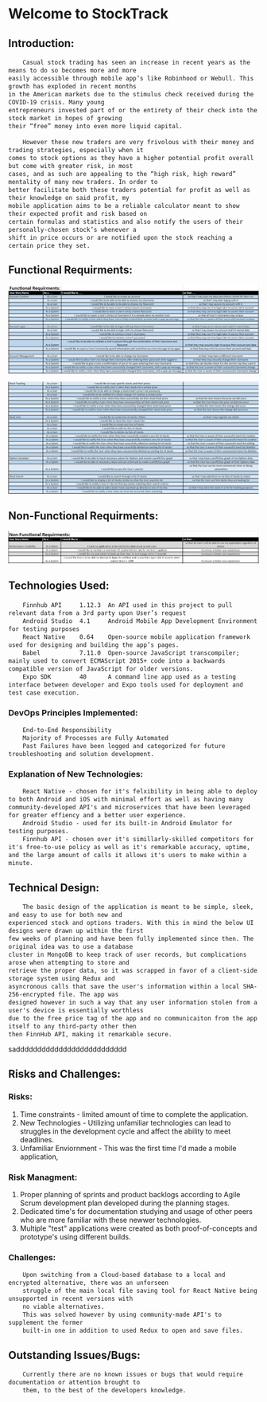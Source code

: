 # Welcome to StockTrack

## Introduction:

        Casual stock trading has seen an increase in recent years as the means to do so becomes more and more 
    easily accessible through mobile app’s like Robinhood or Webull. This growth has exploded in recent months 
    in the American markets due to the stimulus check received during the COVID-19 crisis. Many young 
    entrepreneurs invested part of or the entirety of their check into the stock market in hopes of growing 
    their “free” money into even more liquid capital. 
  
        However these new traders are very frivolous with their money and trading strategies, especially when it 
    comes to stock options as they have a higher potential profit overall but come with greater risk, in most 
    cases, and as such are appealing to the “high risk, high reward” mentality of many new traders. In order to 
    better facilitate both these traders potential for profit as well as their knowledge on said profit, my 
    mobile application aims to be a reliable calculator meant to show their expected profit and risk based on 
    certain formulas and statistics and also notify the users of their personally-chosen stock’s whenever a 
    shift in price occurs or are notified upon the stock reaching a certain price they set. 


## Functional Requirments:			
![Image 1 of Functional Requirments](https://github.com/JonParrish/stockTrack-Capstone/blob/secondary/Images%20for%20GIT%20Pages/functional%202.PNG?raw=true "Functional Requirments 1")

![Image 2 of Functional Requirments](https://github.com/JonParrish/stockTrack-Capstone/blob/secondary/Images%20for%20GIT%20Pages/functional%203.PNG?raw=true "Functional Requirments 2")

## Non-Functional Requirments:			
![Image of NonFunctional Requirments](https://github.com/JonParrish/stockTrack-Capstone/blob/secondary/Images%20for%20GIT%20Pages/nonfunctional%201.PNG?raw=true "Non-Functional Requirments")


## Technologies Used:	
        
        Finnhub API     1.12.3  An API used in this project to pull relevant data from a 3rd party upon User’s request
        Android Studio  4.1     Android Mobile App Development Environment for testing purposes
        React Native    0.64    Open-source mobile application framework used for designing and building the app’s pages. 
        Babel           7.11.0  Open-source JavaScript transcompiler; mainly used to convert ECMAScript 2015+ code into a backwards compatible version of JavaScript for older versions.
        Expo SDK        40      A command line app used as a testing interface between developer and Expo tools used for deployment and test case execution.
        
### DevOps Principles Implemented:
        End-to-End Responsibility
        Majority of Processes are Fully Automated
        Past Failures have been logged and categorized for future troubleshooting and solution development. 

### Explanation of New Technologies:
        React Native - chosen for it's felxibility in being able to deploy to both Android and iOS with minimal effort as well as having many community-developed API's and microservices that have been leveraged for greater effiency and a better user experience.
        Android Studio - used for its built-in Android Emulator for testing purposes.
        Finnhub API - chosen over it's simillarly-skilled competitors for it's free-to-use policy as well as it's remarkable accuracy, uptime, and the large amount of calls it allows it's users to make within a minute. 
        
        
## Technical Design: 
        The basic design of the application is meant to be simple, sleek, and easy to use for both new and 
    experienced stock and options traders. With this in mind the below UI designs were drawn up within the first 
    few weeks of planning and have been fully implemented since then. The original idea was to use a database 
    cluster in MongoDB to keep track of user records, but complications arose when attempting to store and 
    retrieve the proper data, so it was scrapped in favor of a client-side storage system using Redux and 
    asyncronous calls that save the user's information within a local SHA-256-encrypted file. The app was 
    designed however in such a way that any user information stolen from a user's device is essentially worthless 
    due to the free price tag of the app and no communicaiton from the app itself to any third-party other then 
    then FinnHub API, making it remarkable secure. 
    
sadddddddddddddddddddddddddd     
## Risks and Challenges:

### Risks:
1. Time constraints - limited amount of time to complete the application.
2. New Technologies - Utilizing unfamiliar technologies can lead to struggles in the development cycle and affect the ability to meet deadlines.
3. Unfamiliar Enviornment - This was the first time I'd made a mobile application,

### Risk Managment:
1. Proper planning of sprints and product backlogs according to Agile Scrum development plan developed during the planning stages.
2. Dedicated time's for documentation studying and usage of other peers who are more familiar with these newwer technologies. 
3. Multiple "test" applications were created as both proof-of-concepts and prototype's using different builds. 

### Challenges: 
        Upon switching from a Cloud-based database to a local and encrypted alternative, there was an unforseen 
        struggle of the main local file saving tool for React Native being unsupported in recent versions with 
        no viable alternatives. 
        This was solved however by using community-made API's to supplement the former 
        built-in one in addition to used Redux to open and save files. 
        
## Outstanding Issues/Bugs: 
        Currently there are no known issues or bugs that would require documentation or attention brought to 
        them, to the best of the developers knowledge. 

